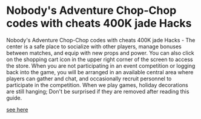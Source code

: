 # Nobody's Adventure Chop-Chop codes with cheats 400K jade Hacks

Nobody's Adventure Chop-Chop codes with cheats 400K jade Hacks - The center is a safe place to socialize with other players, manage bonuses between matches, and equip with new props and power. You can also click on the shopping cart icon in the upper right corner of the screen to access the store. When you are not participating in an event competition or logging back into the game, you will be arranged in an available central area where players can gather and chat, and occasionally recruit personnel to participate in the competition. When we play games, holiday decorations are still hanging; Don't be surprised if they are removed after reading this guide.

[see here](https://solsea.io/a/6571775bbf2d7af6fced5bb3/about/)
